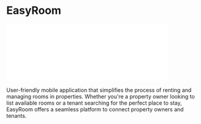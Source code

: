# EasyRoom

![Icone](./assets/Icone-landscape-branco.png)

User-friendly mobile application that simplifies the process of renting and managing rooms in properties. Whether you're a property owner looking to list available rooms or a tenant searching for the perfect place to stay, EasyRoom offers a seamless platform to connect property owners and tenants.
